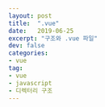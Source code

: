 ```yaml
---
layout: post
title:  ".vue"
date:   2019-06-25
excerpt: "구조와 .vue 파일"
dev: false
categories:
- vue
tag:
- vue
- javascript
- 디렉터리 구조
---
```

